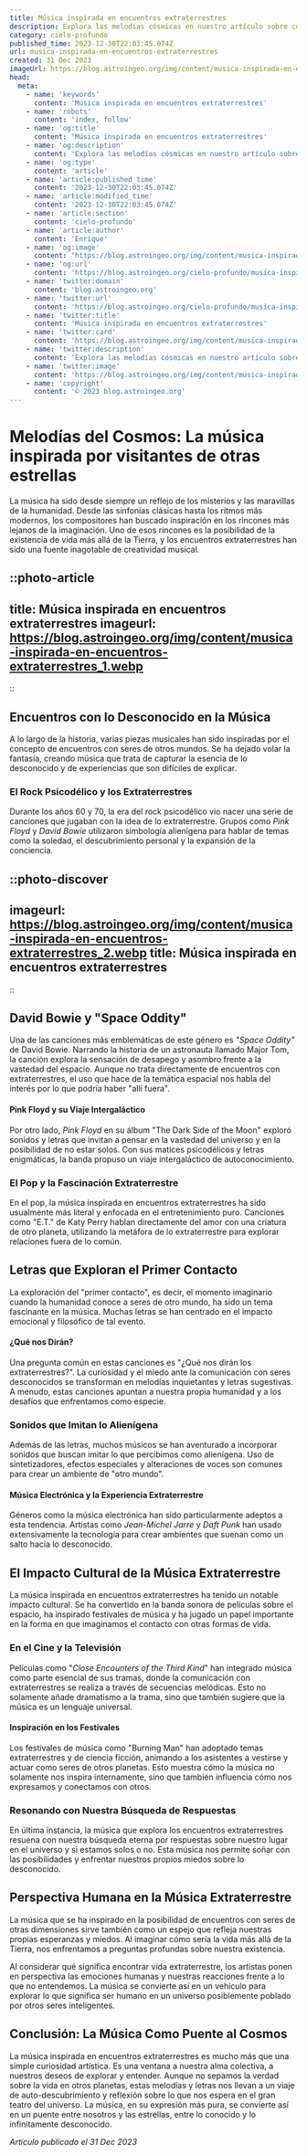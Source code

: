 ```yaml
---
title: Música inspirada en encuentros extraterrestres
description: Explora las melodías cósmicas en nuestro artículo sobre cómo los encuentros extraterrestres han influido en la música a lo largo de la historia. #OVNISound
category: cielo-profundo
published_time: 2023-12-30T22:03:45.074Z
url: musica-inspirada-en-encuentros-extraterrestres
created: 31 Dec 2023
imageUrl: https://blog.astroingeo.org/img/content/musica-inspirada-en-encuentros-extraterrestres_1.webp
head:
  meta:
    - name: 'keywords'
      content: 'Música inspirada en encuentros extraterrestres'
    - name: 'robots'
      content: 'index, follow'
    - name: 'og:title'
      content: 'Música inspirada en encuentros extraterrestres'
    - name: 'og:description'
      content: 'Explora las melodías cósmicas en nuestro artículo sobre cómo los encuentros extraterrestres han influido en la música a lo largo de la historia. #OVNISound'
    - name: 'og:type'
      content: 'article'
    - name: 'article:published_time'
      content: '2023-12-30T22:03:45.074Z'
    - name: 'article:modified_time'
      content: '2023-12-30T22:03:45.074Z'
    - name: 'article:section'
      content: 'cielo-profundo'
    - name: 'article:author'
      content: 'Enrique'
    - name: 'og:image'
      content: 'https://blog.astroingeo.org/img/content/musica-inspirada-en-encuentros-extraterrestres_1.webp'
    - name: 'og:url'
      content: 'https://blog.astroingeo.org/cielo-profundo/musica-inspirada-en-encuentros-extraterrestres'
    - name: 'twitter:domain'
      content: 'blog.astroingeo.org'
    - name: 'twitter:url'
      content: 'https://blog.astroingeo.org/cielo-profundo/musica-inspirada-en-encuentros-extraterrestres'
    - name: 'twitter:title'
      content: 'Música inspirada en encuentros extraterrestres'
    - name: 'twitter:card'
      content: 'https://blog.astroingeo.org/img/content/musica-inspirada-en-encuentros-extraterrestres_1.webp'
    - name: 'twitter:description'
      content: 'Explora las melodías cósmicas en nuestro artículo sobre cómo los encuentros extraterrestres han influido en la música a lo largo de la historia. #OVNISound'
    - name: 'twitter:image'
      content: 'https://blog.astroingeo.org/img/content/musica-inspirada-en-encuentros-extraterrestres_1.webp'
    - name: 'copyright'
      content: '© 2023 blog.astroingeo.org'
---
```

# Melodías del Cosmos: La música inspirada por visitantes de otras estrellas

La música ha sido desde siempre un reflejo de los misterios y las maravillas de la humanidad. Desde las sinfonías clásicas hasta los ritmos más modernos, los compositores han buscado inspiración en los rincones más lejanos de la imaginación. Uno de esos rincones es la posibilidad de la existencia de vida más allá de la Tierra, y los encuentros extraterrestres han sido una fuente inagotable de creatividad musical.

::photo-article
---
title: Música inspirada en encuentros extraterrestres
imageurl: https://blog.astroingeo.org/img/content/musica-inspirada-en-encuentros-extraterrestres_1.webp
---
::

## Encuentros con lo Desconocido en la Música

A lo largo de la historia, varias piezas musicales han sido inspiradas por el concepto de encuentros con seres de otros mundos. Se ha dejado volar la fantasía, creando música que trata de capturar la esencia de lo desconocido y de experiencias que son difíciles de explicar.

### El Rock Psicodélico y los Extraterrestres

Durante los años 60 y 70, la era del rock psicodélico vio nacer una serie de canciones que jugaban con la idea de lo extraterrestre. Grupos como *Pink Floyd* y *David Bowie* utilizaron simbología alienígena para hablar de temas como la soledad, el descubrimiento personal y la expansión de la conciencia. 

##
::photo-discover
---
imageurl: https://blog.astroingeo.org/img/content/musica-inspirada-en-encuentros-extraterrestres_2.webp
title: Música inspirada en encuentros extraterrestres
---
::

## David Bowie y "Space Oddity"

Una de las canciones más emblemáticas de este género es *"Space Oddity"* de David Bowie. Narrando la historia de un astronauta llamado Major Tom, la canción explora la sensación de desapego y asombro frente a la vastedad del espacio. Aunque no trata directamente de encuentros con extraterrestres, el uso que hace de la temática espacial nos habla del interés por lo que podría haber "allí fuera".

#### Pink Floyd y su Viaje Intergaláctico

Por otro lado, *Pink Floyd* en su álbum "The Dark Side of the Moon" exploró sonidos y letras que invitan a pensar en la vastedad del universo y en la posibilidad de no estar solos. Con sus matices psicodélicos y letras enigmáticas, la banda propuso un viaje intergaláctico de autoconocimiento.

### El Pop y la Fascinación Extraterrestre

En el pop, la música inspirada en encuentros extraterrestres ha sido usualmente más literal y enfocada en el entretenimiento puro. Canciones como "E.T." de Katy Perry hablan directamente del amor con una criatura de otro planeta, utilizando la metáfora de lo extraterrestre para explorar relaciones fuera de lo común.

## Letras que Exploran el Primer Contacto

La exploración del "primer contacto", es decir, el momento imaginario cuando la humanidad conoce a seres de otro mundo, ha sido un tema fascinante en la música. Muchas letras se han centrado en el impacto emocional y filosófico de tal evento.

#### ¿Qué nos Dirán?

Una pregunta común en estas canciones es "¿Qué nos dirán los extraterrestres?". La curiosidad y el miedo ante la comunicación con seres desconocidos se transforman en melodías inquietantes y letras sugestivas. A menudo, estas canciones apuntan a nuestra propia humanidad y a los desafíos que enfrentamos como especie.

### Sonidos que Imitan lo Alienígena

Además de las letras, muchos músicos se han aventurado a incorporar sonidos que buscan imitar lo que percibimos como alienígena. Uso de sintetizadores, efectos especiales y alteraciones de voces son comunes para crear un ambiente de "otro mundo".

#### Música Electrónica y la Experiencia Extraterrestre

Géneros como la música electrónica han sido particularmente adeptos a esta tendencia. Artistas como *Jean-Michel Jarre* y *Daft Punk* han usado extensivamente la tecnología para crear ambientes que suenan como un salto hacia lo desconocido.

## El Impacto Cultural de la Música Extraterrestre

La música inspirada en encuentros extraterrestres ha tenido un notable impacto cultural. Se ha convertido en la banda sonora de películas sobre el espacio, ha inspirado festivales de música y ha jugado un papel importante en la forma en que imaginamos el contacto con otras formas de vida.

### En el Cine y la Televisión

Películas como "*Close Encounters of the Third Kind*" han integrado música como parte esencial de sus tramas, donde la comunicación con extraterrestres se realiza a través de secuencias melódicas. Esto no solamente añade dramatismo a la trama, sino que también sugiere que la música es un lenguaje universal.

#### Inspiración en los Festivales

Los festivales de música como "Burning Man" han adoptado temas extraterrestres y de ciencia ficción, animando a los asistentes a vestirse y actuar como seres de otros planetas. Esto muestra cómo la música no solamente nos inspira internamente, sino que también influencia cómo nos expresamos y conectamos con otros.

### Resonando con Nuestra Búsqueda de Respuestas

En última instancia, la música que explora los encuentros extraterrestres resuena con nuestra búsqueda eterna por respuestas sobre nuestro lugar en el universo y si estamos solos o no. Esta música nos permite soñar con las posibilidades y enfrentar nuestros propios miedos sobre lo desconocido.

## Perspectiva Humana en la Música Extraterrestre

La música que se ha inspirado en la posibilidad de encuentros con seres de otras dimensiones sirve también como un espejo que refleja nuestras propias esperanzas y miedos. Al imaginar cómo sería la vida más allá de la Tierra, nos enfrentamos a preguntas profundas sobre nuestra existencia.

Al considerar qué significa encontrar vida extraterrestre, los artistas ponen en perspectiva las emociones humanas y nuestras reacciones frente a lo que no entendemos. La música se convierte así en un vehículo para explorar lo que significa ser humano en un universo posiblemente poblado por otros seres inteligentes.

## Conclusión: La Música Como Puente al Cosmos

La música inspirada en encuentros extraterrestres es mucho más que una simple curiosidad artística. Es una ventana a nuestra alma colectiva, a nuestros deseos de explorar y entender. Aunque no sepamos la verdad sobre la vida en otros planetas, estas melodías y letras nos llevan a un viaje de auto-descubrimiento y reflexión sobre lo que nos espera en el gran teatro del universo. La música, en su expresión más pura, se convierte así en un puente entre nosotros y las estrellas, entre lo conocido y lo infinitamente desconocido.

_Artículo publicado el 31 Dec 2023_